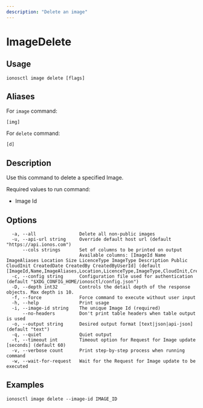 ```yaml
---
description: "Delete an image"
---
```


# ImageDelete

## Usage

```text
ionosctl image delete [flags]
```

## Aliases

For `image` command:

```text
[img]
```

For `delete` command:

```text
[d]
```

## Description

Use this command to delete a specified Image.

Required values to run command:

* Image Id

## Options

```text
  -a, --all                Delete all non-public images
  -u, --api-url string     Override default host url (default "https://api.ionos.com")
      --cols strings       Set of columns to be printed on output 
                           Available columns: [ImageId Name ImageAliases Location Size LicenceType ImageType Description Public CloudInit CreatedDate CreatedBy CreatedByUserId] (default [ImageId,Name,ImageAliases,Location,LicenceType,ImageType,CloudInit,CreatedDate])
  -c, --config string      Configuration file used for authentication (default "$XDG_CONFIG_HOME/ionosctl/config.json")
  -D, --depth int32        Controls the detail depth of the response objects. Max depth is 10.
  -f, --force              Force command to execute without user input
  -h, --help               Print usage
  -i, --image-id string    The unique Image Id (required)
      --no-headers         Don't print table headers when table output is used
  -o, --output string      Desired output format [text|json|api-json] (default "text")
  -q, --quiet              Quiet output
  -t, --timeout int        Timeout option for Request for Image update [seconds] (default 60)
  -v, --verbose count      Print step-by-step process when running command
  -w, --wait-for-request   Wait for the Request for Image update to be executed
```

## Examples

```text
ionosctl image delete --image-id IMAGE_ID
```


